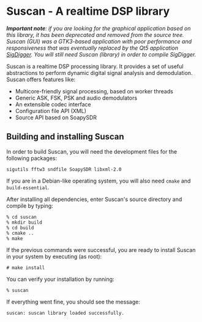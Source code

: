 # Suscan - A realtime DSP library
_**Important note**: if you are looking for the graphical application based on this library, it has been deprecated and removed from the source tree. Suscan (GUI) was a GTK3-based application with poor performance and responsiveness that was eventually replaced by the Qt5 application [SigDigger](https://github.com/BatchDrake/SigDigger). You will still need Suscan (library) in order to compile SigDigger._

Suscan is a realtime DSP processing library. It provides a set of useful abstractions to perform dynamic digital signal analysis and demodulation. Suscan offers features like:

- Multicore-friendly signal processing, based on worker threads
- Generic ASK, FSK, PSK and audio demodulators
- An extensible codec interface
- Configuration file API (XML)
- Source API based on SoapySDR

## Building and installing Suscan
In order to build Suscan, you will need the development files for the following packages:

```
sigutils fftw3 sndfile SoapySDR libxml-2.0
```

If you are in a Debian-like operating system, you will also need `cmake` and `build-essential`. 

After installing all dependencies, enter Suscan's source directory and compile by typing:

```
% cd suscan
% mkdir build
% cd build
% cmake ..
% make
```

If the previous commands were successful, you are ready to install Suscan in your system by executing (as root):

```
# make install
```

You can verify your installation by running:
```
% suscan
```

If everything went fine, you should see the message:

```
suscan: suscan library loaded successfully.
```

